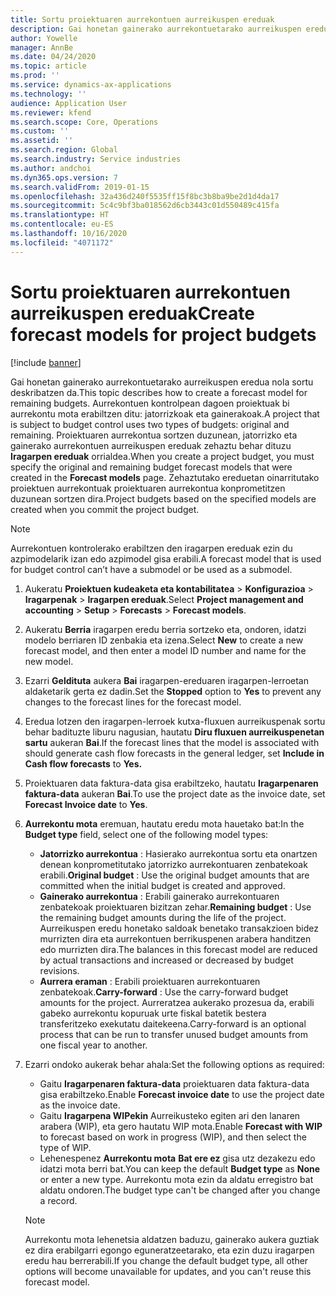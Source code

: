 ```yaml
---
title: Sortu proiektuaren aurrekontuen aurreikuspen ereduak
description: Gai honetan gainerako aurrekontuetarako aurreikuspen eredua nola sortu deskribatzen da.
author: Yowelle
manager: AnnBe
ms.date: 04/24/2020
ms.topic: article
ms.prod: ''
ms.service: dynamics-ax-applications
ms.technology: ''
audience: Application User
ms.reviewer: kfend
ms.search.scope: Core, Operations
ms.custom: ''
ms.assetid: ''
ms.search.region: Global
ms.search.industry: Service industries
ms.author: andchoi
ms.dyn365.ops.version: 7
ms.search.validFrom: 2019-01-15
ms.openlocfilehash: 32a436d240f5535ff15f8bc3b8ba9be2d1d4da17
ms.sourcegitcommit: 5c4c9bf3ba018562d6cb3443c01d550489c415fa
ms.translationtype: HT
ms.contentlocale: eu-ES
ms.lasthandoff: 10/16/2020
ms.locfileid: "4071172"
---
```

# <a name="create-forecast-models-for-project-budgets"></a><span data-ttu-id="d3abb-103">Sortu proiektuaren aurrekontuen aurreikuspen ereduak</span><span class="sxs-lookup"><span data-stu-id="d3abb-103">Create forecast models for project budgets</span></span> 

[!include [banner](../includes/banner.md)]

<span data-ttu-id="d3abb-104">Gai honetan gainerako aurrekontuetarako aurreikuspen eredua nola sortu deskribatzen da.</span><span class="sxs-lookup"><span data-stu-id="d3abb-104">This topic describes how to create a forecast model for remaining budgets.</span></span> <span data-ttu-id="d3abb-105">Aurrekontuen kontrolpean dagoen proiektuak bi aurrekontu mota erabiltzen ditu: jatorrizkoak eta gainerakoak.</span><span class="sxs-lookup"><span data-stu-id="d3abb-105">A project that is subject to budget control uses two types of budgets: original and remaining.</span></span> <span data-ttu-id="d3abb-106">Proiektuaren aurrekontua sortzen duzunean, jatorrizko eta gainerako aurrekontuen aurreikuspen ereduak zehaztu behar dituzu **Iragarpen ereduak** orrialdea.</span><span class="sxs-lookup"><span data-stu-id="d3abb-106">When you create a project budget, you must specify the original and remaining budget forecast models that were created in the **Forecast models** page.</span></span> <span data-ttu-id="d3abb-107">Zehaztutako ereduetan oinarritutako proiektuen aurrekontuak proiektuaren aurrekontua konprometitzen duzunean sortzen dira.</span><span class="sxs-lookup"><span data-stu-id="d3abb-107">Project budgets based on the specified models are created when you commit the project budget.</span></span>

> [!NOTE]
> <span data-ttu-id="d3abb-108">Aurrekontuen kontrolerako erabiltzen den iragarpen ereduak ezin du azpimodelarik izan edo azpimodel gisa erabili.</span><span class="sxs-lookup"><span data-stu-id="d3abb-108">A forecast model that is used for budget control can’t have a submodel or be used as a submodel.</span></span>

1. <span data-ttu-id="d3abb-109">Aukeratu **Proiektuen kudeaketa eta kontabilitatea** > **Konfigurazioa** > **Iragarpenak**  > **Iragarpen ereduak**.</span><span class="sxs-lookup"><span data-stu-id="d3abb-109">Select **Project management and accounting** > **Setup** > **Forecasts**  > **Forecast models**.</span></span>
2. <span data-ttu-id="d3abb-110">Aukeratu **Berria** iragarpen eredu berria sortzeko eta, ondoren, idatzi modelo berriaren ID zenbakia eta izena.</span><span class="sxs-lookup"><span data-stu-id="d3abb-110">Select **New** to create a new forecast model, and then enter a model ID number and name for the new model.</span></span> 
3. <span data-ttu-id="d3abb-111">Ezarri **Geldituta** aukera **Bai** iragarpen-ereduaren iragarpen-lerroetan aldaketarik gerta ez dadin.</span><span class="sxs-lookup"><span data-stu-id="d3abb-111">Set the **Stopped** option to **Yes** to prevent any changes to the forecast lines for the forecast model.</span></span> 
4. <span data-ttu-id="d3abb-112">Eredua lotzen den iragarpen-lerroek kutxa-fluxuen aurreikuspenak sortu behar badituzte liburu nagusian, hautatu **Diru fluxuen aurreikuspenetan sartu** aukeran **Bai**.</span><span class="sxs-lookup"><span data-stu-id="d3abb-112">If the forecast lines that the model is associated with should generate cash flow forecasts in the general ledger, set **Include in Cash flow forecasts** to **Yes.**</span></span> 
5. <span data-ttu-id="d3abb-113">Proiektuaren data faktura-data gisa erabiltzeko, hautatu **Iragarpenaren faktura-data** aukeran **Bai**.</span><span class="sxs-lookup"><span data-stu-id="d3abb-113">To use the project date as the invoice date, set **Forecast Invoice date** to **Yes**.</span></span> 
6. <span data-ttu-id="d3abb-114">**Aurrekontu mota** eremuan, hautatu eredu mota hauetako bat:</span><span class="sxs-lookup"><span data-stu-id="d3abb-114">In the **Budget type** field, select one of the following model types:</span></span>

   - <span data-ttu-id="d3abb-115">**Jatorrizko aurrekontua** : Hasierako aurrekontua sortu eta onartzen denean konprometitutako jatorrizko aurrekontuaren zenbatekoak erabili.</span><span class="sxs-lookup"><span data-stu-id="d3abb-115">**Original budget** : Use the original budget amounts that are committed when the initial budget is created and approved.</span></span>
   - <span data-ttu-id="d3abb-116">**Gainerako aurrekontua** : Erabili gainerako aurrekontuaren zenbatekoak proiektuaren bizitzan zehar.</span><span class="sxs-lookup"><span data-stu-id="d3abb-116">**Remaining budget** : Use the remaining budget amounts during the life of the project.</span></span> <span data-ttu-id="d3abb-117">Aurreikuspen eredu honetako saldoak benetako transakzioen bidez murrizten dira eta aurrekontuen berrikuspenen arabera handitzen edo murrizten dira.</span><span class="sxs-lookup"><span data-stu-id="d3abb-117">The balances in this forecast model are reduced by actual transactions and increased or decreased by budget revisions.</span></span>
   - <span data-ttu-id="d3abb-118">**Aurrera eraman** : Erabili proiektuaren aurrekontuaren zenbatekoak.</span><span class="sxs-lookup"><span data-stu-id="d3abb-118">**Carry-forward** : Use the carry-forward budget amounts for the project.</span></span> <span data-ttu-id="d3abb-119">Aurreratzea aukerako prozesua da, erabili gabeko aurrekontu kopuruak urte fiskal batetik bestera transferitzeko exekutatu daitekeena.</span><span class="sxs-lookup"><span data-stu-id="d3abb-119">Carry-forward is an optional process that can be run to transfer unused budget amounts from one fiscal year to another.</span></span>

7. <span data-ttu-id="d3abb-120">Ezarri ondoko aukerak behar ahala:</span><span class="sxs-lookup"><span data-stu-id="d3abb-120">Set the following options as required:</span></span>

   - <span data-ttu-id="d3abb-121">Gaitu **Iragarpenaren faktura-data** proiektuaren data faktura-data gisa erabiltzeko.</span><span class="sxs-lookup"><span data-stu-id="d3abb-121">Enable **Forecast invoice date** to use the project date as the invoice date.</span></span>
   - <span data-ttu-id="d3abb-122">Gaitu **Iragarpena WIPekin** Aurreikusteko egiten ari den lanaren arabera (WIP), eta gero hautatu WIP mota.</span><span class="sxs-lookup"><span data-stu-id="d3abb-122">Enable **Forecast with WIP** to forecast based on work in progress (WIP), and then select the type of WIP.</span></span> 
   - <span data-ttu-id="d3abb-123">Lehenespenez **Aurrekontu mota** **Bat ere ez** gisa utz dezakezu edo idatzi mota berri bat.</span><span class="sxs-lookup"><span data-stu-id="d3abb-123">You can keep the default **Budget type** as **None** or enter a new type.</span></span> <span data-ttu-id="d3abb-124">Aurrekontu mota ezin da aldatu erregistro bat aldatu ondoren.</span><span class="sxs-lookup"><span data-stu-id="d3abb-124">The budget type can't be changed after you change a record.</span></span>     
    > [!NOTE]
    > <span data-ttu-id="d3abb-125">Aurrekontu mota lehenetsia aldatzen baduzu, gainerako aukera guztiak ez dira erabilgarri egongo eguneratzeetarako, eta ezin duzu iragarpen eredu hau berrerabili.</span><span class="sxs-lookup"><span data-stu-id="d3abb-125">If you change the default budget type, all other options will become unavailable for updates, and you can't reuse this forecast model.</span></span> 
   


 

